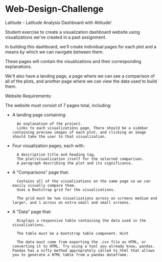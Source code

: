 # Web-Design-Challenge

Latitude - Latitude Analysis Dashboard with Attitude!

Student exercise to create a visualization dashboard website using visualizations we've created in a past assignment. 

In building this dashboard, we'll create individual pages for each plot and a means by which we can navigate between them. 

These pages will contain the visualizations and their corresponding explanations. 

We'll also have a landing page, a page where we can see a comparison of all of the plots, and another page where we can view the data used to build them.

Website Requirements:

The website must consist of 7 pages total, including:

- A landing page containing:

        An explanation of the project.
        Links to each visualizations page. There should be a sidebar containing preview images of each plot, and clicking an image should take the user to that visualization.

- Four visualization pages, each with:

        A descriptive title and heading tag.
        The plot/visualization itself for the selected comparison.
        A paragraph describing the plot and its significance.

- A "Comparisons" page that:

        Contains all of the visualizations on the same page so we can easily visually compare them.
        Uses a Bootstrap grid for the visualizations.

        The grid must be two visualizations across on screens medium and larger, and 1 across on extra-small and small screens.

- A "Data" page that:

        Displays a responsive table containing the data used in the visualizations.

        The table must be a bootstrap table component. Hint

        The data must come from exporting the .csv file as HTML, or converting it to HTML. Try using a tool you already know, pandas. Pandas has a nifty method approprately called to_html that allows you to generate a HTML table from a pandas dataframe.